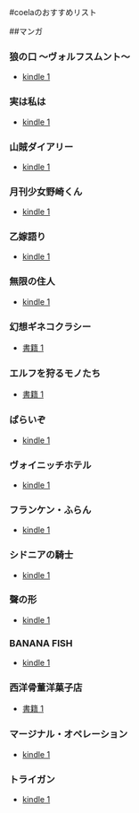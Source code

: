 #coelaのおすすめリスト

##マンガ

### 狼の口 〜ヴォルフスムント〜

- [kindle 1](http://www.amazon.co.jp/gp/product/B0097286GW?ie=UTF8&camp=247&creativeASIN=B0097286GW&linkCode=xm2&tag=coela-22)

### 実は私は

- [kindle 1](http://www.amazon.co.jp/gp/product/B00DHY0ZC4?ie=UTF8&camp=247&creativeASIN=B00DHY0ZC4&linkCode=xm2&tag=coela-22)

### 山賊ダイアリー

- [kindle 1](http://www.amazon.co.jp/gp/product/B00APR9HZC?ie=UTF8&camp=247&creativeASIN=B00APR9HZC&linkCode=xm2&tag=coela-22)

### 月刊少女野崎くん

- [kindle 1](http://www.amazon.co.jp/gp/product/B00B5QZ738?ie=UTF8&camp=247&creativeASIN=B00B5QZ738&linkCode=xm2&tag=coela-22)

### 乙嫁語り

- [kindle 1](http://www.amazon.co.jp/gp/product/B0097280D6?ie=UTF8&camp=247&creativeASIN=B0097280D6&linkCode=xm2&tag=coela-22)

### 無限の住人

- [kindle 1](http://www.amazon.co.jp/gp/product/B009KYBHZY?ie=UTF8&camp=247&creativeASIN=B009KYBHZY&linkCode=xm2&tag=coela-22)

### 幻想ギネコクラシー

- [書籍 1](http://www.amazon.co.jp/gp/product/4592710649?ie=UTF8&camp=247&creativeASIN=4592710649&linkCode=xm2&tag=coela-22)

### エルフを狩るモノたち

- [書籍 1](http://www.amazon.co.jp/gp/product/4073031724?ie=UTF8&camp=247&creativeASIN=4073031724&linkCode=xm2&tag=coela-22)

### ぱらいぞ

- [kindle 1](http://www.amazon.co.jp/gp/product/B00F0OT7WS?ie=UTF8&camp=247&creativeASIN=B00F0OT7WS&linkCode=xm2&tag=coela-22)

### ヴォイニッチホテル

- [kindle 1](http://www.amazon.co.jp/gp/product/B00D44JKL4?ie=UTF8&camp=247&creativeASIN=B00D44JKL4&linkCode=xm2&tag=coela-22)

### フランケン・ふらん

- [kindle 1](http://www.amazon.co.jp/gp/product/B00AQY85PM?ie=UTF8&camp=247&creativeASIN=B00AQY85PM&linkCode=xm2&tag=coela-22)

### シドニアの騎士

- [kindle 1](http://www.amazon.co.jp/gp/product/B00CE3T8IQ?ie=UTF8&camp=247&creativeASIN=B00CE3T8IQ&linkCode=xm2&tag=coela-22)

### 聲の形

- [kindle 1](http://www.amazon.co.jp/gp/product/B00HJYUJ9C?ie=UTF8&camp=247&creativeASIN=B00HJYUJ9C&linkCode=xm2&tag=coela-22)

### BANANA FISH

- [kindle 1](http://www.amazon.co.jp/gp/product/B009JZGC9K?ie=UTF8&camp=247&creativeASIN=B009JZGC9K&linkCode=xm2&tag=coela-22)

### 西洋骨董洋菓子店

- [書籍 1](http://www.amazon.co.jp/gp/product/4403615880?ie=UTF8&camp=247&creativeASIN=4403615880&linkCode=xm2&tag=coela-22)

### マージナル・オペレーション

- [kindle 1](http://www.amazon.co.jp/gp/product/B00HD9J0ZW?ie=UTF8&camp=247&creativeASIN=B00HD9J0ZW&linkCode=xm2&tag=coela-22)

### トライガン

- [kindle 1](http://www.amazon.co.jp/gp/product/B00E3JU2RU?ie=UTF8&camp=247&creativeASIN=B00E3JU2RU&linkCode=xm2&tag=coela-22)

